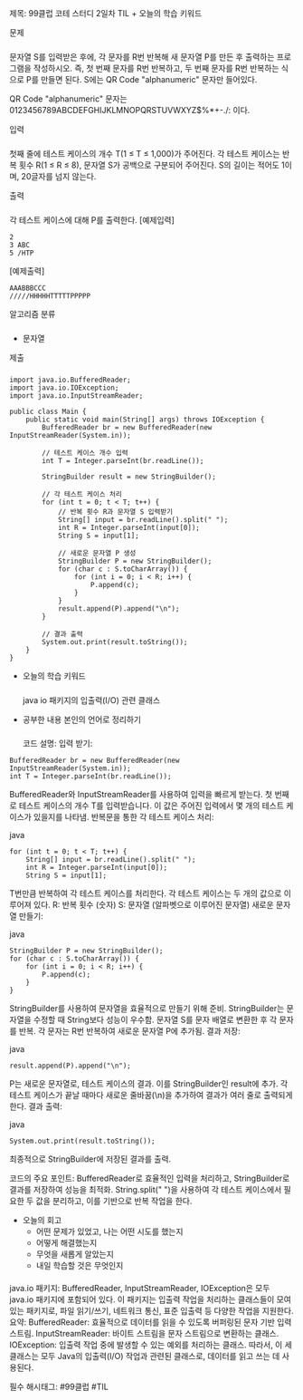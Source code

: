 제목: 99클럽 코테 스터디 2일차 TIL + 오늘의 학습 키워드

문제
###
문자열 S를 입력받은 후에, 각 문자를 R번 반복해 새 문자열 P를 만든 후 출력하는 프로그램을 작성하시오. 즉, 첫 번째 문자를 R번 반복하고, 두 번째 문자를 R번 반복하는 식으로 P를 만들면 된다. S에는 QR Code "alphanumeric" 문자만 들어있다.

QR Code "alphanumeric" 문자는 0123456789ABCDEFGHIJKLMNOPQRSTUVWXYZ\$%*+-./: 이다.


입력
###
첫째 줄에 테스트 케이스의 개수 T(1 ≤ T ≤ 1,000)가 주어진다. 각 테스트 케이스는 반복 횟수 R(1 ≤ R ≤ 8), 문자열 S가 공백으로 구분되어 주어진다. S의 길이는 적어도 1이며, 20글자를 넘지 않는다. 


출력 
###
각 테스트 케이스에 대해 P를 출력한다.
[예제입력]
```
2
3 ABC
5 /HTP
```
[예제출력]
```
AAABBBCCC
/////HHHHHTTTTTPPPPP
```

알고리즘 분류
### 
- 문자열

제출
###
```
import java.io.BufferedReader;
import java.io.IOException;
import java.io.InputStreamReader;

public class Main {
    public static void main(String[] args) throws IOException {
        BufferedReader br = new BufferedReader(new InputStreamReader(System.in));
        
        // 테스트 케이스 개수 입력
        int T = Integer.parseInt(br.readLine());

        StringBuilder result = new StringBuilder();

        // 각 테스트 케이스 처리
        for (int t = 0; t < T; t++) {
            // 반복 횟수 R과 문자열 S 입력받기
            String[] input = br.readLine().split(" ");
            int R = Integer.parseInt(input[0]);
            String S = input[1];

            // 새로운 문자열 P 생성
            StringBuilder P = new StringBuilder();
            for (char c : S.toCharArray()) {
                for (int i = 0; i < R; i++) {
                    P.append(c);
                }
            }
            result.append(P).append("\n");
        }

        // 결과 출력
        System.out.print(result.toString());
    }
}

```

- 오늘의 학습 키워드
  ###
  java io 패키지의 입출력(I/O) 관련 클래스

- 공부한 내용 본인의 언어로 정리하기
  ###
  코드 설명:
입력 받기:
```
BufferedReader br = new BufferedReader(new InputStreamReader(System.in));
int T = Integer.parseInt(br.readLine());
```
BufferedReader와 InputStreamReader를 사용하여 입력을 빠르게 받는다.
첫 번째로 테스트 케이스의 개수 T를 입력받습니다. 이 값은 주어진 입력에서 몇 개의 테스트 케이스가 있을지를 나타냄.
반복문을 통한 각 테스트 케이스 처리:

java
```
for (int t = 0; t < T; t++) {
    String[] input = br.readLine().split(" ");
    int R = Integer.parseInt(input[0]);
    String S = input[1];
```
T번만큼 반복하여 각 테스트 케이스를 처리한다.
각 테스트 케이스는 두 개의 값으로 이루어져 있다.
R: 반복 횟수 (숫자)
S: 문자열 (알파벳으로 이루어진 문자열)
새로운 문자열 만들기:

java
```
StringBuilder P = new StringBuilder();
for (char c : S.toCharArray()) {
    for (int i = 0; i < R; i++) {
        P.append(c);
    }
}
```
StringBuilder를 사용하여 문자열을 효율적으로 만들기 위해 준비. StringBuilder는 문자열을 수정할 때 String보다 성능이 우수함.
문자열 S를 문자 배열로 변환한 후 각 문자를 반복.
각 문자는 R번 반복하여 새로운 문자열 P에 추가됨.
결과 저장:

java
```
result.append(P).append("\n");
```
P는 새로운 문자열로, 테스트 케이스의 결과. 이를 StringBuilder인 result에 추가.
각 테스트 케이스가 끝날 때마다 새로운 줄바꿈(\n)을 추가하여 결과가 여러 줄로 출력되게 한다.
결과 출력:

java
```
System.out.print(result.toString());
```
최종적으로 StringBuilder에 저장된 결과를 출력.

코드의 주요 포인트:
BufferedReader로 효율적인 입력을 처리하고, StringBuilder로 결과를 저장하여 성능을 최적화.
String.split(" ")을 사용하여 각 테스트 케이스에서 필요한 두 값을 분리하고, 이를 기반으로 반복 작업을 한다.

- 오늘의 회고
  - 어떤 문제가 있었고, 나는 어떤 시도를 했는지
  - 어떻게 해결했는지
  - 무엇을 새롭게 알았는지
  - 내일 학습할 것은 무엇인지
  ####
java.io 패키지:
BufferedReader, InputStreamReader, IOException은 모두 java.io 패키지에 포함되어 있다. 이 패키지는 입출력 작업을 처리하는 클래스들이 모여 있는 패키지로, 파일 읽기/쓰기, 네트워크 통신, 표준 입출력 등 다양한 작업을 지원한다.
요약:
BufferedReader: 효율적으로 데이터를 읽을 수 있도록 버퍼링된 문자 기반 입력 스트림.
InputStreamReader: 바이트 스트림을 문자 스트림으로 변환하는 클래스.
IOException: 입출력 작업 중에 발생할 수 있는 예외를 처리하는 클래스.
따라서, 이 세 클래스는 모두 Java의 입출력(I/O) 작업과 관련된 클래스로, 데이터를 읽고 쓰는 데 사용된다.


필수 해시태그: #99클럽 #TIL
